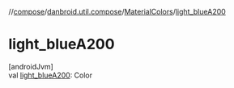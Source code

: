 //[compose](../../../index.md)/[danbroid.util.compose](../index.md)/[MaterialColors](index.md)/[light_blueA200](light_blue-a200.md)

# light_blueA200

[androidJvm]\
val [light_blueA200](light_blue-a200.md): Color
